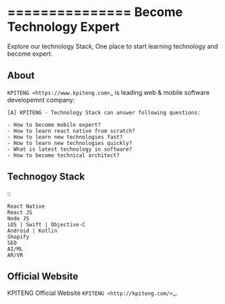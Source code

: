 ===============
Become Technology Expert 
===============

Explore our technology Stack, One place to start learning technology and become expert.

About
-----

`KPITENG <https://www.kpiteng.com>`_ is leading web & mobile software developemnt company:

    [A] KPITENG - Technology Stack can answer following questions:

    - How to become mobile expert?
    - How to learn react native from scratch?
    - How to learn new technologies fast?
    - How to learn new technologies quickly?
    - What is latest technology in software?
    - How to become technical architect?


Technogoy Stack
------------

::

    React Native
    React JS
    Node JS
    iOS | Swift | Objective-C
    Android | Kotlin
    Shopify
    SEO
    AI/ML
    AR/VR 


Official Website
-------------

KPITENG Official Website `KPITENG <http://kpiteng.com/>`_.